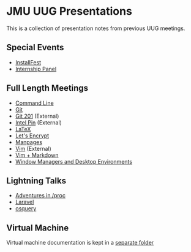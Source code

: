 # JMU UUG Presentations
This is a collection of presentation notes from previous UUG meetings.

## Special Events
* [InstallFest](InstallFest.md)
* [Internship Panel](InternshipQA.md)

## Full Length Meetings
* [Command Line](CommandLine.md)
* [Git](Git.md)
* [Git 201](https://github.com/jmunixusers/git-201) (External)
* [Intel Pin](https://github.com/lam2mo/uug-pin) (External)
* [LaTeX](LaTeX.md)
* [Let's Encrypt](LetsEncrypt.md)
* [Manpages](Manpages.md)
* [Vim](https://crosse.github.io/vim_tutorial/) (External)
* [Vim + Markdown](Vim.md)
* [Window Managers and Desktop Environments](window-and-desktop-environments.md)

## Lightning Talks
* [Adventures in /proc](AdventuresInProc.md)
* [Laravel](Laravel.md)
* [osquery](osquery.md)

## Virtual Machine
Virtual machine documentation is kept in a [separate folder](vm/)
